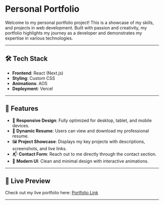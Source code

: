 #  Personal Portfolio

Welcome to my personal portfolio project! This is a showcase of my skills, and projects in web development. Built with passion and creativity, my portfolio highlights my journey as a developer and demonstrates my expertise in various technologies.

---

## 🛠️ **Tech Stack**

- **Frontend**: React (Next.js)
- **Styling**: Custom CSS
- **Animations**: AOS
- **Deployment**: Vercel

---

## 🚀 **Features**

- 🌟 **Responsive Design**: Fully optimized for desktop, tablet, and mobile devices.
- 📄 **Dynamic Resume**: Users can view and download my professional resume.
- 🖼️ **Project Showcase**: Displays my key projects with descriptions, screenshots, and live links.
- 📬 **Contact Form**: Reach out to me directly through the contact section.
- 🎨 **Modern UI**: Clean and minimal design with interactive animations.

---

## 🔗 **Live Preview**

Check out my live portfolio here: [Portfolio Link](portfolio-milestone2-seven.vercel.app/)

---
